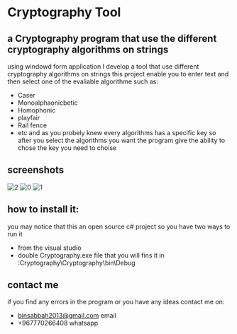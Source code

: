 # Cryptography Tool

## a Cryptography program that use the different cryptography  algorithms on strings 

using windowd form application I develop a tool that use  different cryptography algorithms on strings 
this project enable you to enter text and then select one of the evaliable algorithme such as:

* Caser
* Monoalphaonicbetic 
* Homophonic
* playfair 
* Rail fence
* etc
and as you probely knew every algorithms has a specific key 
so after you select the algorithms you want the program give the ability to chose the key you need to choise

## screenshots
![2](https://github.com/Mahfoud-Sa/Cryptography/assets/76104809/641f5385-b700-4555-8a4f-d091fe5ad61f)
![0](https://github.com/Mahfoud-Sa/Cryptography/assets/76104809/24729ed5-767a-4b3a-8f02-4fe309a07620)
![1](https://github.com/Mahfoud-Sa/Cryptography/assets/76104809/5fab25ed-b2d5-4c10-a34c-9e16a481ca42)

## how to install it:
you may notice that this an open source c# project so you have two ways to run it
* from the visual studio 
* double Cryptography.exe file that you will fins it in :Cryptography\Cryptography\bin\Debug

## contact me
 if you find any errors in the program or you have any ideas contact me on:
 * binsabbah2013@gmail.com email
 * +967770266408 whatsapp

